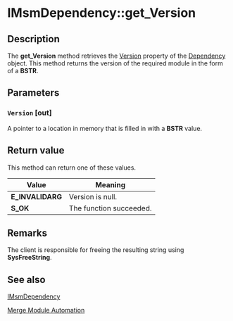 # IMsmDependency::get_Version

## Description

The
**get_Version** method retrieves the
[Version](https://learn.microsoft.com/windows/desktop/Msi/dependency-version) property of the
[Dependency](https://learn.microsoft.com/windows/desktop/Msi/dependency-object) object. This method returns the version of the required module in the form of a **BSTR**.

## Parameters

### `Version` [out]

A pointer to a location in memory that is filled in with a **BSTR** value.

## Return value

This method can return one of these values.

| Value | Meaning |
| --- | --- |
| **E_INVALIDARG** | Version is null. |
| **S_OK** | The function succeeded. |

## Remarks

The client is responsible for freeing the resulting string using **SysFreeString**.

## See also

[IMsmDependency](https://learn.microsoft.com/windows/desktop/api/mergemod/nn-mergemod-imsmdependency)

[Merge Module Automation](https://learn.microsoft.com/windows/desktop/Msi/merge-module-automation)